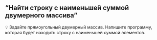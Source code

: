 ## “Найти строку с наименьшей суммой двумерного массива”

💡 Задайте прямоугольный двумерный массив. Напишите программу, которая будет находить строку с наименьшей суммой элементов.